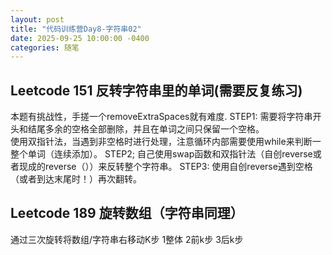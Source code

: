 ```yaml
---
layout: post
title: "代码训练营Day8-字符串02"
date: 2025-09-25 10:00:00 -0400
categories: 随笔
---
```


## Leetcode 151 反转字符串里的单词(需要反复练习)
本题有挑战性，手搓一个removeExtraSpaces就有难度.
STEP1: 需要将字符串开头和结尾多余的空格全部删除，并且在单词之间只保留一个空格。   
使用双指针法，当遇到非空格时进行处理，注意循环内部需要使用while来判断一整个单词（连续添加）。
STEP2; 自己使用swap函数和双指针法（自创reverse或者现成的reverse（））来反转整个字符串。
STEP3: 使用自创reverse遇到空格（或者到达末尾时！）再次翻转。

## Leetcode 189 旋转数组（字符串同理）
通过三次旋转将数组/字符串右移动K步
1整体 2前k步 3后k步


